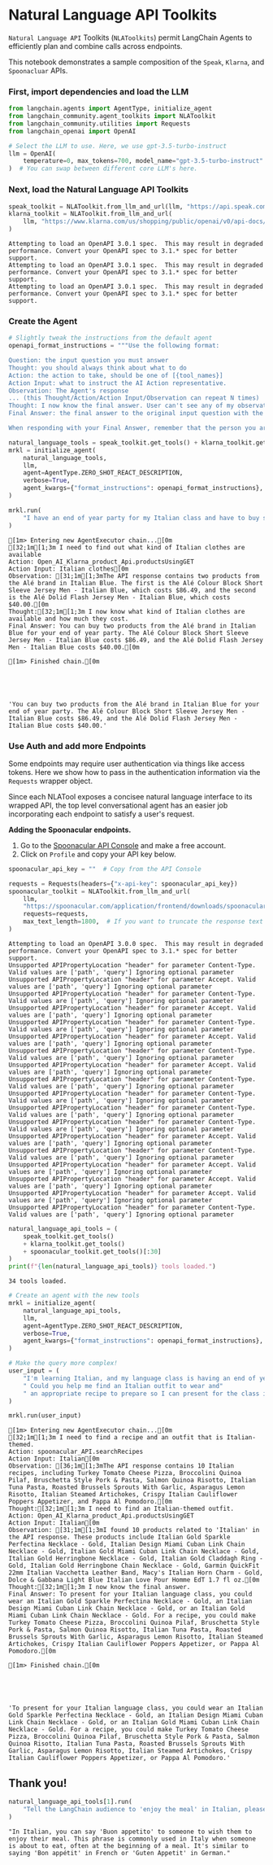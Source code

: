 # Natural Language API Toolkits

`Natural Language API` Toolkits (`NLAToolkits`) permit LangChain Agents to efficiently plan and combine calls across endpoints. 

This notebook demonstrates a sample composition of the `Speak`, `Klarna`, and `Spoonacluar` APIs.

### First, import dependencies and load the LLM


```python
from langchain.agents import AgentType, initialize_agent
from langchain_community.agent_toolkits import NLAToolkit
from langchain_community.utilities import Requests
from langchain_openai import OpenAI
```


```python
# Select the LLM to use. Here, we use gpt-3.5-turbo-instruct
llm = OpenAI(
    temperature=0, max_tokens=700, model_name="gpt-3.5-turbo-instruct"
)  # You can swap between different core LLM's here.
```

### Next, load the Natural Language API Toolkits


```python
speak_toolkit = NLAToolkit.from_llm_and_url(llm, "https://api.speak.com/openapi.yaml")
klarna_toolkit = NLAToolkit.from_llm_and_url(
    llm, "https://www.klarna.com/us/shopping/public/openai/v0/api-docs/"
)
```

    Attempting to load an OpenAPI 3.0.1 spec.  This may result in degraded performance. Convert your OpenAPI spec to 3.1.* spec for better support.
    Attempting to load an OpenAPI 3.0.1 spec.  This may result in degraded performance. Convert your OpenAPI spec to 3.1.* spec for better support.
    Attempting to load an OpenAPI 3.0.1 spec.  This may result in degraded performance. Convert your OpenAPI spec to 3.1.* spec for better support.
    

### Create the Agent


```python
# Slightly tweak the instructions from the default agent
openapi_format_instructions = """Use the following format:

Question: the input question you must answer
Thought: you should always think about what to do
Action: the action to take, should be one of [{tool_names}]
Action Input: what to instruct the AI Action representative.
Observation: The Agent's response
... (this Thought/Action/Action Input/Observation can repeat N times)
Thought: I now know the final answer. User can't see any of my observations, API responses, links, or tools.
Final Answer: the final answer to the original input question with the right amount of detail

When responding with your Final Answer, remember that the person you are responding to CANNOT see any of your Thought/Action/Action Input/Observations, so if there is any relevant information there you need to include it explicitly in your response."""
```


```python
natural_language_tools = speak_toolkit.get_tools() + klarna_toolkit.get_tools()
mrkl = initialize_agent(
    natural_language_tools,
    llm,
    agent=AgentType.ZERO_SHOT_REACT_DESCRIPTION,
    verbose=True,
    agent_kwargs={"format_instructions": openapi_format_instructions},
)
```


```python
mrkl.run(
    "I have an end of year party for my Italian class and have to buy some Italian clothes for it"
)
```

    
    
    [1m> Entering new AgentExecutor chain...[0m
    [32;1m[1;3m I need to find out what kind of Italian clothes are available
    Action: Open_AI_Klarna_product_Api.productsUsingGET
    Action Input: Italian clothes[0m
    Observation: [31;1m[1;3mThe API response contains two products from the Alé brand in Italian Blue. The first is the Alé Colour Block Short Sleeve Jersey Men - Italian Blue, which costs $86.49, and the second is the Alé Dolid Flash Jersey Men - Italian Blue, which costs $40.00.[0m
    Thought:[32;1m[1;3m I now know what kind of Italian clothes are available and how much they cost.
    Final Answer: You can buy two products from the Alé brand in Italian Blue for your end of year party. The Alé Colour Block Short Sleeve Jersey Men - Italian Blue costs $86.49, and the Alé Dolid Flash Jersey Men - Italian Blue costs $40.00.[0m
    
    [1m> Finished chain.[0m
    




    'You can buy two products from the Alé brand in Italian Blue for your end of year party. The Alé Colour Block Short Sleeve Jersey Men - Italian Blue costs $86.49, and the Alé Dolid Flash Jersey Men - Italian Blue costs $40.00.'



### Use Auth and add more Endpoints

Some endpoints may require user authentication via things like access tokens. Here we show how to pass in the authentication information via the `Requests` wrapper object.

Since each NLATool exposes a concisee natural language interface to its wrapped API, the top level conversational agent has an easier job incorporating each endpoint to satisfy a user's request.

**Adding the Spoonacular endpoints.**

1. Go to the [Spoonacular API Console](https://spoonacular.com/food-api/console#Profile) and make a free account.
2. Click on `Profile` and copy your API key below.


```python
spoonacular_api_key = ""  # Copy from the API Console
```


```python
requests = Requests(headers={"x-api-key": spoonacular_api_key})
spoonacular_toolkit = NLAToolkit.from_llm_and_url(
    llm,
    "https://spoonacular.com/application/frontend/downloads/spoonacular-openapi-3.json",
    requests=requests,
    max_text_length=1800,  # If you want to truncate the response text
)
```

    Attempting to load an OpenAPI 3.0.0 spec.  This may result in degraded performance. Convert your OpenAPI spec to 3.1.* spec for better support.
    Unsupported APIPropertyLocation "header" for parameter Content-Type. Valid values are ['path', 'query'] Ignoring optional parameter
    Unsupported APIPropertyLocation "header" for parameter Accept. Valid values are ['path', 'query'] Ignoring optional parameter
    Unsupported APIPropertyLocation "header" for parameter Content-Type. Valid values are ['path', 'query'] Ignoring optional parameter
    Unsupported APIPropertyLocation "header" for parameter Accept. Valid values are ['path', 'query'] Ignoring optional parameter
    Unsupported APIPropertyLocation "header" for parameter Content-Type. Valid values are ['path', 'query'] Ignoring optional parameter
    Unsupported APIPropertyLocation "header" for parameter Accept. Valid values are ['path', 'query'] Ignoring optional parameter
    Unsupported APIPropertyLocation "header" for parameter Content-Type. Valid values are ['path', 'query'] Ignoring optional parameter
    Unsupported APIPropertyLocation "header" for parameter Accept. Valid values are ['path', 'query'] Ignoring optional parameter
    Unsupported APIPropertyLocation "header" for parameter Content-Type. Valid values are ['path', 'query'] Ignoring optional parameter
    Unsupported APIPropertyLocation "header" for parameter Content-Type. Valid values are ['path', 'query'] Ignoring optional parameter
    Unsupported APIPropertyLocation "header" for parameter Content-Type. Valid values are ['path', 'query'] Ignoring optional parameter
    Unsupported APIPropertyLocation "header" for parameter Content-Type. Valid values are ['path', 'query'] Ignoring optional parameter
    Unsupported APIPropertyLocation "header" for parameter Accept. Valid values are ['path', 'query'] Ignoring optional parameter
    Unsupported APIPropertyLocation "header" for parameter Content-Type. Valid values are ['path', 'query'] Ignoring optional parameter
    Unsupported APIPropertyLocation "header" for parameter Accept. Valid values are ['path', 'query'] Ignoring optional parameter
    Unsupported APIPropertyLocation "header" for parameter Accept. Valid values are ['path', 'query'] Ignoring optional parameter
    Unsupported APIPropertyLocation "header" for parameter Accept. Valid values are ['path', 'query'] Ignoring optional parameter
    Unsupported APIPropertyLocation "header" for parameter Content-Type. Valid values are ['path', 'query'] Ignoring optional parameter
    


```python
natural_language_api_tools = (
    speak_toolkit.get_tools()
    + klarna_toolkit.get_tools()
    + spoonacular_toolkit.get_tools()[:30]
)
print(f"{len(natural_language_api_tools)} tools loaded.")
```

    34 tools loaded.
    


```python
# Create an agent with the new tools
mrkl = initialize_agent(
    natural_language_api_tools,
    llm,
    agent=AgentType.ZERO_SHOT_REACT_DESCRIPTION,
    verbose=True,
    agent_kwargs={"format_instructions": openapi_format_instructions},
)
```


```python
# Make the query more complex!
user_input = (
    "I'm learning Italian, and my language class is having an end of year party... "
    " Could you help me find an Italian outfit to wear and"
    " an appropriate recipe to prepare so I can present for the class in Italian?"
)
```


```python
mrkl.run(user_input)
```

    
    
    [1m> Entering new AgentExecutor chain...[0m
    [32;1m[1;3m I need to find a recipe and an outfit that is Italian-themed.
    Action: spoonacular_API.searchRecipes
    Action Input: Italian[0m
    Observation: [36;1m[1;3mThe API response contains 10 Italian recipes, including Turkey Tomato Cheese Pizza, Broccolini Quinoa Pilaf, Bruschetta Style Pork & Pasta, Salmon Quinoa Risotto, Italian Tuna Pasta, Roasted Brussels Sprouts With Garlic, Asparagus Lemon Risotto, Italian Steamed Artichokes, Crispy Italian Cauliflower Poppers Appetizer, and Pappa Al Pomodoro.[0m
    Thought:[32;1m[1;3m I need to find an Italian-themed outfit.
    Action: Open_AI_Klarna_product_Api.productsUsingGET
    Action Input: Italian[0m
    Observation: [31;1m[1;3mI found 10 products related to 'Italian' in the API response. These products include Italian Gold Sparkle Perfectina Necklace - Gold, Italian Design Miami Cuban Link Chain Necklace - Gold, Italian Gold Miami Cuban Link Chain Necklace - Gold, Italian Gold Herringbone Necklace - Gold, Italian Gold Claddagh Ring - Gold, Italian Gold Herringbone Chain Necklace - Gold, Garmin QuickFit 22mm Italian Vacchetta Leather Band, Macy's Italian Horn Charm - Gold, Dolce & Gabbana Light Blue Italian Love Pour Homme EdT 1.7 fl oz.[0m
    Thought:[32;1m[1;3m I now know the final answer.
    Final Answer: To present for your Italian language class, you could wear an Italian Gold Sparkle Perfectina Necklace - Gold, an Italian Design Miami Cuban Link Chain Necklace - Gold, or an Italian Gold Miami Cuban Link Chain Necklace - Gold. For a recipe, you could make Turkey Tomato Cheese Pizza, Broccolini Quinoa Pilaf, Bruschetta Style Pork & Pasta, Salmon Quinoa Risotto, Italian Tuna Pasta, Roasted Brussels Sprouts With Garlic, Asparagus Lemon Risotto, Italian Steamed Artichokes, Crispy Italian Cauliflower Poppers Appetizer, or Pappa Al Pomodoro.[0m
    
    [1m> Finished chain.[0m
    




    'To present for your Italian language class, you could wear an Italian Gold Sparkle Perfectina Necklace - Gold, an Italian Design Miami Cuban Link Chain Necklace - Gold, or an Italian Gold Miami Cuban Link Chain Necklace - Gold. For a recipe, you could make Turkey Tomato Cheese Pizza, Broccolini Quinoa Pilaf, Bruschetta Style Pork & Pasta, Salmon Quinoa Risotto, Italian Tuna Pasta, Roasted Brussels Sprouts With Garlic, Asparagus Lemon Risotto, Italian Steamed Artichokes, Crispy Italian Cauliflower Poppers Appetizer, or Pappa Al Pomodoro.'



## Thank you!


```python
natural_language_api_tools[1].run(
    "Tell the LangChain audience to 'enjoy the meal' in Italian, please!"
)
```




    "In Italian, you can say 'Buon appetito' to someone to wish them to enjoy their meal. This phrase is commonly used in Italy when someone is about to eat, often at the beginning of a meal. It's similar to saying 'Bon appétit' in French or 'Guten Appetit' in German."




```python

```
